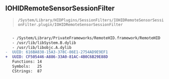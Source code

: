 ## IOHIDRemoteSensorSessionFilter

> `/System/Library/HIDPlugins/SessionFilters/IOHIDRemoteSensorSessionFilter.plugin/IOHIDRemoteSensorSessionFilter`

```diff

   - /System/Library/PrivateFrameworks/RemoteHID.framework/RemoteHID
   - /usr/lib/libSystem.B.dylib
   - /usr/lib/libobjc.A.dylib
-  UUID: 616BA838-15A3-378C-86E1-2754AD9E9EF1
+  UUID: CF505446-A886-33A0-81AC-4B0C6B29E88D
   Functions: 14
   Symbols:   25
   CStrings:  87

```
